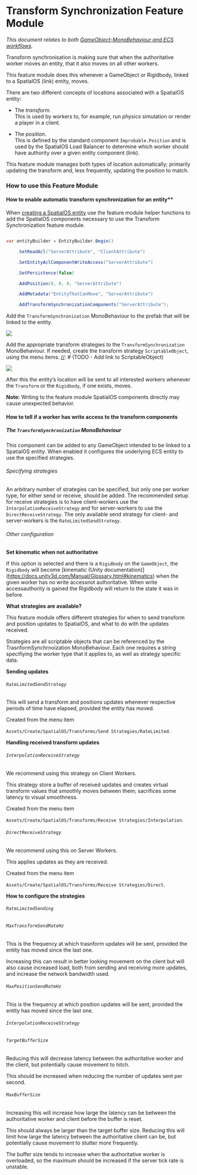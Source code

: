 [//]: # (Doc of docs reference 35)
[//]: # (TODO - tech writer review - doc 35)
[//]: # (TODO - formatting needs consideration)
[//]: # (TODO - Add links as noted - doc 35)
[//]: # (TODO - ongoing updates in this doc https://docs.google.com/document/d/1fX6CP1OGBx281dAQmsNpp7bfnnXUmnyLwHCWOx3wz8E/edit#)

# Transform Synchronization Feature Module
_This document relates to both [GameObject-MonoBehaviour and ECS workflows]({{urlRoot}}/content/intro-workflows-spos-entities.md)._

Transform synchronisation is making sure that when the authoritative worker moves an entity, that it also moves on all other workers.

This feature module does this whenever a GameObject or Rigidbody, linked to a SpatialOS (link) entity, moves.

There are two different concepts of locations associated with a SpatialOS entity:

* The *transform*. <br/>
This is used by workers to, for example, run physics simulation or render a player in a client.

[//]: # (TODO - Add link below to `Improbable.Position`, Load Balancer, as noted - doc 35)
* The *position*. <br/>
This is defined by the standard component `Improbable.Position`  and is used by the SpatialOS Load Balancer to determine which worker should have authority over a given entity component (link).

This feature module manages both types of location automatically; primarily updating the transform and, less frequently, updating the position to match.

### How to use this Feature Module

#### How to enable automatic transform synchronization for an entity**<br/>
[//]: # (TODO - Add link below to feature module helper function as noted - doc 35)
When [creating a SpatialOS entity]({{urlRoot}}/content/gameobject/create-delete-spos-entries.md) use the feature module helper functions to add the SpatialOS components necessary to use the Transform Synchronization feature module.

```csharp

var entityBuilder = EntityBuilder.Begin()

    .SetReadAcl("ServerAttribute", "ClientAttribute")

    .SetEntityAclComponentWriteAccess("ServerAttribute")

    .SetPersistence(false)

    .AddPosition(0, 0, 0, "ServerAttribute")

    .AddMetadata("EntityThatCanMove", "ServerAttribute")

    .AddTransformSynchronizationComponents("ServerAttribute");

```
[//]: # (TODO - Add link to TransformSynchronization)
Add the `TransformSynchronization` MonoBehaviour to the prefab that will be linked to the entity.

![]({{assetRoot}}assets/image-transform-feature-module-md-0.png)

[//]: # (TODO - Add link to transform strategies)
Add the appropriate transform strategies to the `TransformSynchronization` MonoBehaviour. If needed, create the transform strategy `ScriptableObject`, using the menu items.
[//]: # (TODO - Add link to ScriptableObject)

![]({{assetRoot}}assets/image-transform-feature-module-md-1.png)

After this the entity’s location will be sent to all interested workers whenever the `Transform` or the `Rigidbody`, if one exists, moves.

**Note:** Writing to the feature module SpatialOS components directly may cause unexpected behavior.

#### How to tell if a worker has write access to the transform components


##### The `TransformSynchronization` MonoBehaviour

This component can be added to any GameObject intended to be linked to a SpatialOS entity. When enabled it configures the underlying ECS entity to use the specified strategies.

###### Specifying strategies

An arbitrary number of strategies can be specified, but only one per worker type, for either send or receive, should be added. The recommended setup for receive strategies is to have client-workers use the `InterpolationReceiveStrategy` and for server-workers to use the `DirectReceiveStrategy`. The only available send strategy for client- and server-workers is the `RateLimitedSendStrategy`.

###### Other configuration

**Set kinematic when not authoritative**

If this option is selected and there is a `Rigidbody` on the `GameObject`, the `Rigidbody` will become [kinematic (Unity documentation)] (https://docs.unity3d.com/Manual/Glossary.html#kinematics) when the given worker has no write accessnot authoritative. When write accessauthority is gained the Rigidbody will return to the state it was in before.

**What strategies are available?**

This feature module offers different strategies for when to send transform and position updates to SpatialOS, and what to do with the updates received.

Strategies are all scriptable objects that can be referenced by the TrasnformSynchrnoization MonoBehaviour. Each one requires a string specifiying the worker type that it applies to, as well as strategy specific data.

**Sending updates**

###### `RateLimitedSendStrategy`

This will send a transform and positions updates whenever respective periods of time have elapsed, provided the entity has moved.

Created from the menu item

`Assets/Create/SpatialOS/Transforms/Send Strategies/RateLimited`.

**Handling received transform updates**

###### `InterpolationReceiveStrategy`

We recommend using this strategy on Client Workers.

This strategy store a buffer of received updates and creates virtual transform values that smoothly moves between them; sacrifices some latency to visual smoothness.

Created from the menu item

`Assets/Create/SpatialOS/Transforms/Receive Strategies/Interpolation`.


###### `DirectReceiveStrategy`

We recommend using this on Server Workers.

This applies updates as they are received.

Created from the menu item

`Assets/Create/SpatialOS/Transforms/Receive Strategies/Direct`.

**How to configure the strategies**

###### `RateLimitedSending`

###### `MaxTransformSendRateHz`

This is the frequency at which trasnform updates will be sent, provided the entity has moved since the last one.

Increasing this can result in better looking movement on the client but will also cause increased load, both from sending and receiving more updates, and increase the network bandwidth used.

###### `MaxPositionSendRateHz`

This is the frequency at which position updates will be sent, provided the entity has moved since the last one.

###### `InterpolationReceiveStrategy`

###### `TargetBufferSize`

Reducing this will decrease latency between the authoritative worker and the client, but potentially cause movement to hitch.

This should be increased when reducing the number of updates sent per second.

###### `MaxBufferSize`

Increasing this will increase how large the latency can be between the authoritative worker and client before the buffer is reset.

This should always be larger than the target buffer size. Reducing this will limit how large the latency between the authoritative client can be, but potentially cause movement to stutter more frequently.

The buffer size tends to increase when the authoritative worker is overloaded, so the maximum should be increased if the server tick rate is unstable.
